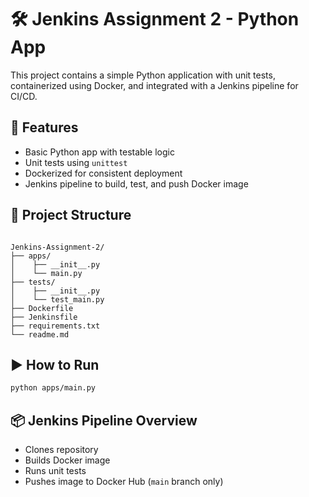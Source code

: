 # 🛠️ Jenkins Assignment 2 - Python App

This project contains a simple Python application with unit tests, containerized using Docker, and integrated with a Jenkins pipeline for CI/CD.

## 🔧 Features

- Basic Python app with testable logic
- Unit tests using `unittest`
- Dockerized for consistent deployment
- Jenkins pipeline to build, test, and push Docker image

## 📁 Project Structure

```

Jenkins-Assignment-2/
├── apps/
│    ├── __init__.py
│    └── main.py
├── tests/
│    ├── __init__.py
│    └── test_main.py
├── Dockerfile
├── Jenkinsfile
├── requirements.txt
└── readme.md

````

## ▶️ How to Run

```bash
python apps/main.py
````

## 📦 Jenkins Pipeline Overview

* Clones repository
* Builds Docker image
* Runs unit tests
* Pushes image to Docker Hub (`main` branch only)
